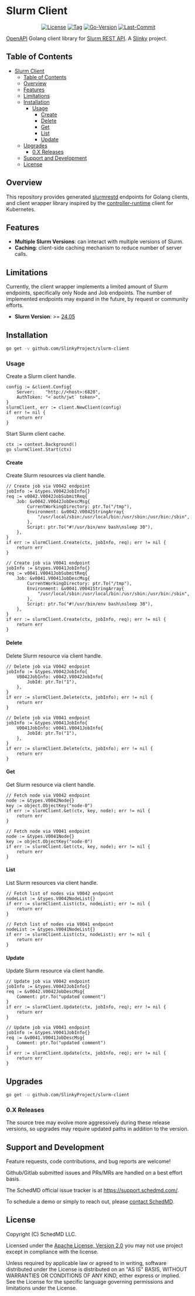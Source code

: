 # Slurm Client

<div align="center">

[![License](https://img.shields.io/badge/License-Apache_2.0-blue.svg?style=for-the-badge)](./LICENSES/Apache-2.0.txt)
[![Tag](https://img.shields.io/github/v/tag/SlinkyProject/slurm-client?style=for-the-badge)](https://github.com/SlinkyProject/slurm-client/tags/)
[![Go-Version](https://img.shields.io/github/go-mod/go-version/SlinkyProject/slurm-client?style=for-the-badge)](./go.mod)
[![Last-Commit](https://img.shields.io/github/last-commit/SlinkyProject/slurm-client?style=for-the-badge)](https://github.com/SlinkyProject/slurm-client/commits/)

</div>

[OpenAPI] Golang client library for [Slurm REST API][rest-api]. A [Slinky]
project.

## Table of Contents

<!-- mdformat-toc start --slug=github --no-anchors --maxlevel=6 --minlevel=1 -->

- [Slurm Client](#slurm-client)
  - [Table of Contents](#table-of-contents)
  - [Overview](#overview)
  - [Features](#features)
  - [Limitations](#limitations)
  - [Installation](#installation)
    - [Usage](#usage)
      - [Create](#create)
      - [Delete](#delete)
      - [Get](#get)
      - [List](#list)
      - [Update](#update)
  - [Upgrades](#upgrades)
    - [0.X Releases](#0x-releases)
  - [Support and Development](#support-and-development)
  - [License](#license)

<!-- mdformat-toc end -->

## Overview

This repository provides generated [slurmrestd][rest-api] endpoints for Golang
clients, and client wrapper library inspired by the [controller-runtime] client
for Kubernetes.

## Features

- **Multiple Slurm Versions**: can interact with multiple versions of Slurm.
- **Caching**: client-side caching mechanism to reduce number of server calls.

## Limitations

Currently, the client wrapper implements a limited amount of Slurm endpoints,
specifically only Node and Job endpoints. The number of implemented endpoints
may expand in the future, by request or community efforts.

- **Slurm Version**: >=
  [24.05](https://www.schedmd.com/slurm-version-24-05-0-is-now-available/)

## Installation

```bash
go get -v github.com/SlinkyProject/slurm-client
```

### Usage

Create a Slurm client handle.

```golang
config := &client.Config{
	Server:    "http://<host>:6820",
	AuthToken: "<`auth/jwt` token>",
}
slurmClient, err := client.NewClient(config)
if err != nil {
	return err
}
```

Start Slurm client cache.

```golang
ctx := context.Background()
go slurmClient.Start(ctx)
```

#### Create

Create Slurm resources via client handle.

```golang
// Create job via V0042 endpoint
jobInfo := &types.V0042JobInfo{}
req := v0042.V0042JobSubmitReq{
	Job: &v0042.V0042JobDescMsg{
		CurrentWorkingDirectory: ptr.To("/tmp"),
		Environment: &v0042.V0042StringArray{
			"/usr/local/sbin:/usr/local/bin:/usr/sbin:/usr/bin:/sbin",
		},
		Script: ptr.To("#!/usr/bin/env bash\nsleep 30"),
	},
}
if err := slurmClient.Create(ctx, jobInfo, req); err != nil {
	return err
}
```

```golang
// Create job via V0041 endpoint
jobInfo := &types.V0041JobInfo{}
req := v0041.V0041JobSubmitReq{
	Job: &v0041.V0041JobDescMsg{
		CurrentWorkingDirectory: ptr.To("/tmp"),
		Environment: &v0041.V0041StringArray{
			"/usr/local/sbin:/usr/local/bin:/usr/sbin:/usr/bin:/sbin",
		},
		Script: ptr.To("#!/usr/bin/env bash\nsleep 30"),
	},
}
if err := slurmClient.Create(ctx, jobInfo, req); err != nil {
	return err
}
```

#### Delete

Delete Slurm resource via client handle.

```golang
// Delete job via V0042 endpoint
jobInfo := &types.V0042JobInfo{
	V0042JobInfo: v0042.V0042JobInfo{
		JobId: ptr.To("1"),
	},
}
if err := slurmClient.Delete(ctx, jobInfo); err != nil {
	return err
}
```

```golang
// Delete job via V0041 endpoint
jobInfo := &types.V0041JobInfo{
	V0041JobInfo: v0041.V0041JobInfo{
		JobId: ptr.To("1"),
	},
}
if err := slurmClient.Delete(ctx, jobInfo); err != nil {
	return err
}
```

#### Get

Get Slurm resource via client handle.

```golang
// Fetch node via V0042 endpoint
node := &types.V0042Node{}
key := object.ObjectKey("node-0")
if err := slurmClient.Get(ctx, key, node); err != nil {
	return err
}
```

```golang
// Fetch node via V0041 endpoint
node := &types.V0041Node{}
key := object.ObjectKey("node-0")
if err := slurmClient.Get(ctx, key, node); err != nil {
	return err
}
```

#### List

List Slurm resources via client handle.

```golang
// Fetch list of nodes via V0042 endpoint
nodeList := &types.V0042NodeList{}
if err := slurmClient.List(ctx, nodeList); err != nil {
	return err
}
```

```golang
// Fetch list of nodes via V0041 endpoint
nodeList := &types.V0041NodeList{}
if err := slurmClient.List(ctx, nodeList); err != nil {
	return err
}
```

#### Update

Update Slurm resource via client handle.

```golang
// Update job via V0042 endpoint
jobInfo := &types.V0042JobInfo{}
req := &v0042.V0042JobDescMsg{
	Comment: ptr.To("updated comment")
}
if err := slurmClient.Update(ctx, jobInfo, req); err != nil {
	return err
}
```

```golang
// Update job via V0041 endpoint
jobInfo := &types.V0041JobInfo{}
req := &v0041.V0041JobDescMsg{
	Comment: ptr.To("updated comment")
}
if err := slurmClient.Update(ctx, jobInfo, req); err != nil {
	return err
}
```

## Upgrades

```bash
go get -u github.com/SlinkyProject/slurm-client
```

### 0.X Releases

The source tree may evolve more aggressively during these release versions, so
upgrades may require updated paths in addition to the version.

## Support and Development

Feature requests, code contributions, and bug reports are welcome!

Github/Gitlab submitted issues and PRs/MRs are handled on a best effort basis.

The SchedMD official issue tracker is at <https://support.schedmd.com/>.

To schedule a demo or simply to reach out, please
[contact SchedMD][contact-schedmd].

## License

Copyright (C) SchedMD LLC.

Licensed under the
[Apache License, Version 2.0](http://www.apache.org/licenses/LICENSE-2.0) you
may not use project except in compliance with the license.

Unless required by applicable law or agreed to in writing, software distributed
under the License is distributed on an "AS IS" BASIS, WITHOUT WARRANTIES OR
CONDITIONS OF ANY KIND, either express or implied. See the License for the
specific language governing permissions and limitations under the License.

<!-- Links -->

[contact-schedmd]: https://www.schedmd.com/slurm-resources/contact-schedmd/
[controller-runtime]: https://github.com/kubernetes-sigs/controller-runtime
[openapi]: https://www.openapis.org/
[rest-api]: https://slurm.schedmd.com/rest_api.html
[slinky]: https://slinky.ai/
